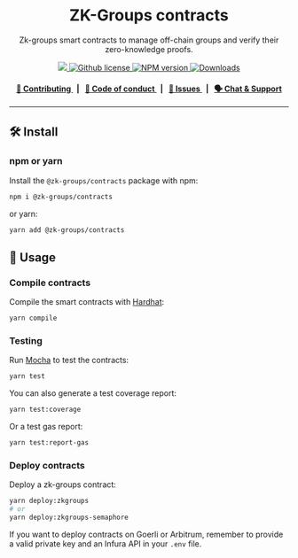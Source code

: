 <P align="center">
    <h1 align="center">
        ZK-Groups contracts
    </h1>
    <p align="center">Zk-groups smart contracts to manage off-chain groups and verify their zero-knowledge proofs.</p>
</p>

<p align="center">
    <a href="https://github.com/privacy-scaling-explorations/zk-groups">
        <img src="https://img.shields.io/badge/project-ZKGroups-blue.svg?style=flat-square">
    </a>
    <a href="https://github.com/privacy-scaling-explorations/zk-groups/blob/main/LICENSE">
        <img alt="Github license" src="https://img.shields.io/github/license/privacy-scaling-explorations/zk-groups.svg?style=flat-square">
    </a>
    <a href="https://www.npmjs.com/package/@zk-groups/contracts">
        <img alt="NPM version" src="https://img.shields.io/npm/v/@zk-groups/contracts?style=flat-square" />
    </a>
    <a href="https://npmjs.org/package/@zk-groups/contracts">
        <img alt="Downloads" src="https://img.shields.io/npm/dm/@zk-groups/contracts.svg?style=flat-square" />
    </a>
</p>

<div align="center">
    <h4>
        <a href="https://github.com/privacy-scaling-explorations/zk-groups/blob/main/CONTRIBUTING.md">
            👥 Contributing
        </a>
        <span>&nbsp;&nbsp;|&nbsp;&nbsp;</span>
        <a href="https://github.com/privacy-scaling-explorations/zk-groups/blob/main/CODE_OF_CONDUCT.md">
            🤝 Code of conduct
        </a>
        <span>&nbsp;&nbsp;|&nbsp;&nbsp;</span>
        <a href="https://github.com/privacy-scaling-explorations/zk-groups/contribute">
            🔎 Issues
        </a>
        <span>&nbsp;&nbsp;|&nbsp;&nbsp;</span>
        <a href="https://appliedzkp.org/discord">
            🗣️ Chat &amp; Support
        </a>
    </h4>
</div>

---

## 🛠 Install

### npm or yarn

Install the `@zk-groups/contracts` package with npm:

```bash
npm i @zk-groups/contracts
```

or yarn:

```bash
yarn add @zk-groups/contracts
```

## 📜 Usage

### Compile contracts

Compile the smart contracts with [Hardhat](https://hardhat.org/):

```bash
yarn compile
```

### Testing

Run [Mocha](https://mochajs.org/) to test the contracts:

```bash
yarn test
```

You can also generate a test coverage report:

```bash
yarn test:coverage
```

Or a test gas report:

```bash
yarn test:report-gas
```

### Deploy contracts

Deploy a zk-groups contract:

```bash
yarn deploy:zkgroups
# or
yarn deploy:zkgroups-semaphore
```

If you want to deploy contracts on Goerli or Arbitrum, remember to provide a valid private key and an Infura API in your `.env` file.
